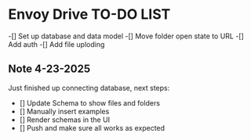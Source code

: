 # Envoy Drive TO-DO LIST

-[] Set up database and data model
-[] Move folder open state to URL
-[] Add auth
-[] Add file uploding

## Note 4-23-2025

Just finished up connecting database, next steps:

- [] Update Schema to show files and folders
- [] Manually insert examples
- [] Render schemas in the UI
- [] Push and make sure all works as expected
